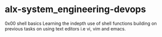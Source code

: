 # alx-system_engineering-devops
0x00 shell basics
Learning the indepth use of shell functions building on previous tasks on using text editors i.e vi, vim and emacs.
